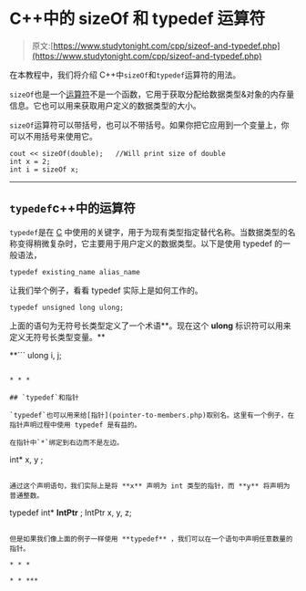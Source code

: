 # C++中的 sizeOf 和 typedef 运算符

> 原文:[https://www.studytonight.com/cpp/sizeof-and-typedef.php](https://www.studytonight.com/cpp/sizeof-and-typedef.php)

在本教程中，我们将介绍 C++中`sizeOf`和`typedef`运算符的用法。

`sizeOf`也是一个[运算符](operators-and-their-types.php)不是一个函数，它用于获取分配给数据类型&对象的内存量信息。它也可以用来获取用户定义的数据类型的大小。

`sizeOf`运算符可以带括号，也可以不带括号。如果你把它应用到一个变量上，你可以不用括号来使用它。

```
cout << sizeOf(double);   //Will print size of double
int x = 2;
int i = sizeOf x; 
```

* * *

## `typedef`c++中的运算符

`typedef`是在 [C](/c/overview-of-c.php) 中使用的关键字，用于为现有类型指定替代名称。当数据类型的名称变得稍微复杂时，它主要用于用户定义的数据类型。以下是使用 typedef 的一般语法，

```
typedef existing_name alias_name
```

让我们举个例子，看看 typedef 实际上是如何工作的。

```
typedef unsigned long ulong;
```

上面的语句为无符号长类型定义了一个术语**。现在这个 **ulong** 标识符可以用来定义无符号长类型变量。**

 **```
ulong i, j;
```

* * *

## `typedef`和指针

`typedef`也可以用来给[指针](pointer-to-members.php)取别名。这里有一个例子，在指针声明过程中使用 typedef 是有益的。

在指针中`*`绑定到右边而不是左边。

```
int* x, y ;
```

通过这个声明语句，我们实际上是将 **x** 声明为 int 类型的指针，而 **y** 将声明为普通整数。

```
typedef int* **IntPtr** ;
IntPtr x, y, z;
```

但是如果我们像上面的例子一样使用 **typedef** ，我们可以在一个语句中声明任意数量的指针。

* * *

* * ***